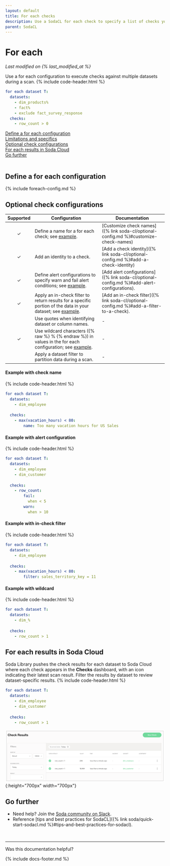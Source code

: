 ```yaml
---
layout: default
title: For each checks
description: Use a SodaCL for each check to specify a list of checks you wish to execute on a multiple datasets. 
parent: SodaCL
---
```


# For each 
*Last modified on {% last_modified_at %}*

Use a for each configuration to execute checks against multiple datasets during a scan.
{% include code-header.html %}
```yaml
for each dataset T:
  datasets:
    - dim_products%
    - fact%
    - exclude fact_survey_response
  checks:
    - row_count > 0
```

[Define a for each configuration](#define-a-for-each-configuration)<br />
[Limitations and specifics](#limitations-and-specifics)<br />
[Optional check configurations](#optional-check-configurations) <br />
[For each results in Soda Cloud](#for-each-results-in-soda-cloud)<br />
[Go further](#go-further)<br />
<br />


## Define a for each configuration

{% include foreach-config.md %}

## Optional check configurations

| Supported | Configuration | Documentation |
| :-: | ------------|---------------|
| ✓ | Define a name for a for each check; see [example](#example-with-check-name). | [Customize check names]({% link soda-cl/optional-config.md %}#customize-check-names)|
| ✓ | Add an identity to a check. | [Add a check identity]({% link soda-cl/optional-config.md %}#add-a-check-identity) |
| ✓ | Define alert configurations to specify warn and fail alert conditions; see [example](#example-with-alert-configuration).| [Add alert configurations]({% link soda-cl/optional-config.md %}#add-alert-configurations). |
| ✓ | Apply an in-check filter to return results for a specific portion of the data in your dataset; see [example](#example-with-in-check-filter).| [Add an in-check filter]({% link soda-cl/optional-config.md %}#add-a-filter-to-a-check). |
|   | Use quotes when identifying dataset or column names. | - |
| ✓ | Use wildcard characters ({% raw %} % {% endraw %}) in values in the for each configuration; see [example](#example-with-wildcard). | - |
|   | Apply a dataset filter to partition data during a scan. | - |


#### Example with check name
{% include code-header.html %}
```yaml
for each dataset T:
  datasets:
    - dim_employee

  checks:
    - max(vacation_hours) < 80:
        name: Too many vacation hours for US Sales
```

#### Example with alert configuration
{% include code-header.html %}
```yaml
for each dataset T:
  datasets:
    - dim_employee
    - dim_customer

  checks:
    - row_count:
        fail:
          when < 5
        warn:
          when > 10
```

#### Example with in-check filter
{% include code-header.html %}
```yaml
for each dataset T:
  datasets:
    - dim_employee

  checks:
    - max(vacation_hours) < 80:
        filter: sales_territory_key = 11
```

#### Example with wildcard
{% include code-header.html %}
```yaml
for each dataset T:
  datasets:
    - dim_%

  checks:
    - row_count > 1
```


## For each results in Soda Cloud

Soda Library pushes the check results for each dataset to Soda Cloud where each check appears in the **Checks** dashboard, with an icon indicating their latest scan result. Filter the results by dataset to review dataset-specific results.
{% include code-header.html %}
```yaml
for each dataset T:
  datasets:
    - dim_employee
    - dim_customer

  checks:
    - row_count > 1
```

![foreach-cloud](/assets/images/foreach-cloud.png){:height="700px" width="700px"} 

## Go further

* Need help? Join the <a href="https://community.soda.io/slack" target="_blank"> Soda community on Slack</a>.
* Reference [tips and best practices for SodaCL]({% link soda/quick-start-sodacl.md %}#tips-and-best-practices-for-sodacl).
<br />

---

Was this documentation helpful?

<!-- LikeBtn.com BEGIN -->
<span class="likebtn-wrapper" data-theme="tick" data-i18n_like="Yes" data-ef_voting="grow" data-show_dislike_label="true" data-counter_zero_show="true" data-i18n_dislike="No"></span>
<script>(function(d,e,s){if(d.getElementById("likebtn_wjs"))return;a=d.createElement(e);m=d.getElementsByTagName(e)[0];a.async=1;a.id="likebtn_wjs";a.src=s;m.parentNode.insertBefore(a, m)})(document,"script","//w.likebtn.com/js/w/widget.js");</script>
<!-- LikeBtn.com END -->

{% include docs-footer.md %}
